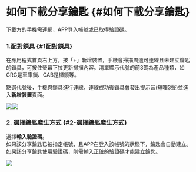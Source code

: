 # 如何下載分享鑰匙 {#如何下載分享鑰匙}

下載方的手機需連網，APP登入帳號或已取得驗證碼。

### 1.配對鎖具 {#1配對鎖具}

在應用程式首頁右上方，按「+」新增裝置，手機會掃描周遭可連線且未建立鑰匙的鎖具，可按住螢幕下拉更新掃描內容。清單顯示代號的前3碼為產品種類，如GRG是車庫鎖、CAB是櫃鎖等。

點選代號後，手機與鎖具進行連線，連線成功後鎖具會發出提示音\(短嗶3聲\)並進入**新增裝置**頁面。

![](https://userstartw.files.wordpress.com/2018/12/Screenshot_2018-12-20-14-44-52-375_com.userstar.phonekey.png)![](https://userstartw.files.wordpress.com/2018/12/Screenshot_2018-12-21-10-37-31-514_com.userstar.phonekey.png)

### 2. 選擇鑰匙產生方式 {#2-選擇鑰匙產生方式}

選擇**輸入驗證碼**。  
如果該分享鑰匙已被指定帳號，且APP在登入該帳號的狀態下，鑰匙會自動建立。  
如果該分享鑰匙使用驗證碼，則需輸入正確的驗證碼才能建立鑰匙。

![](https://userstartw.files.wordpress.com/2018/12/Screenshot_2018-12-20-17-23-24-129_com.userstar.phonekey.png)

